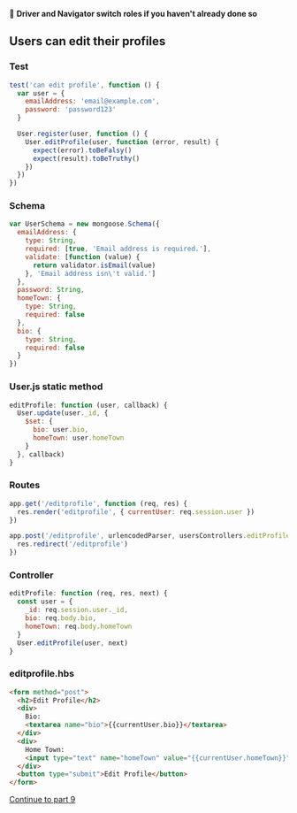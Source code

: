 :twisted_rightwards_arrows: **Driver and Navigator switch roles if you haven't already done so**

## Users can edit their profiles

### Test

```js
test('can edit profile', function () {
  var user = {
    emailAddress: 'email@example.com',
    password: 'password123'
  }

  User.register(user, function () {
    User.editProfile(user, function (error, result) {
      expect(error).toBeFalsy()
      expect(result).toBeTruthy()
    })
  })
})
```

### Schema

```js
var UserSchema = new mongoose.Schema({
  emailAddress: {
    type: String,
    required: [true, 'Email address is required.'],
    validate: [function (value) {
      return validator.isEmail(value)
    }, 'Email address isn\'t valid.']
  },
  password: String,
  homeTown: {
    type: String,
    required: false
  },
  bio: {
    type: String,
    required: false
  }
})
```

### User.js static method

```js
editProfile: function (user, callback) {
  User.update(user._id, {
    $set: {
      bio: user.bio,
      homeTown: user.homeTown
    }
  }, callback)
}
```

### Routes

```js
app.get('/editprofile', function (req, res) {
  res.render('editprofile', { currentUser: req.session.user })
})

app.post('/editprofile', urlencodedParser, usersControllers.editProfile, function (req, res) {
  res.redirect('/editprofile')
})
```

### Controller

```js
editProfile: function (req, res, next) {
  const user = {
    _id: req.session.user._id,
    bio: req.body.bio,
    homeTown: req.body.homeTown
  }
  User.editProfile(user, next)
}
```

### editprofile.hbs

```html
<form method="post">
  <h2>Edit Profile</h2>
  <div>
    Bio:
    <textarea name="bio">{{currentUser.bio}}</textarea>
  </div>
  <div>
    Home Town:
    <input type="text" name="homeTown" value="{{currentUser.homeTown}}">
  </div>
  <button type="submit">Edit Profile</button>
</form>
```

[Continue to part 9](lesson1_part9.md)